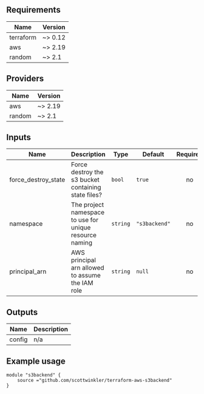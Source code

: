 ## Requirements

| Name | Version |
|------|---------|
| terraform | ~> 0.12 |
| aws | ~> 2.19 |
| random | ~> 2.1 |

## Providers

| Name | Version |
|------|---------|
| aws | ~> 2.19 |
| random | ~> 2.1 |

## Inputs

| Name | Description | Type | Default | Required |
|------|-------------|------|---------|:--------:|
| force\_destroy\_state | Force destroy the s3 bucket containing state files? | `bool` | `true` | no |
| namespace | The project namespace to use for unique resource naming | `string` | `"s3backend"` | no |
| principal\_arn | AWS principal arn allowed to assume the IAM role | `string` | `null` | no |

## Outputs

| Name | Description |
|------|-------------|
| config | n/a |

## Example usage
```
module "s3backend" {
    source ="github.com/scottwinkler/terraform-aws-s3backend"
}
```